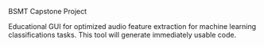 BSMT Capstone Project

Educational GUI for optimized audio feature extraction for machine learning classifications tasks. This tool will generate immediately usable code.
